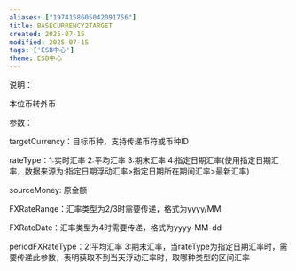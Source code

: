 ```yaml
---
aliases: ["1974158605042091756"]
title: BASECURRENCY2TARGET
created: 2025-07-15
modified: 2025-07-15
tags: ['ESB中心']
theme: ESB中心
---
```


说明：

本位币转外币

参数：

targetCurrency：目标币种，支持传递币符或币种ID

rateType：1:实时汇率 2:平均汇率 3:期末汇率 4:指定日期汇率(使用指定日期汇率，数据来源为:指定日期浮动汇率>指定日期所在期间汇率>最新汇率)

sourceMoney: 原金额

FXRateRange：汇率类型为2/3时需要传递，格式为yyyy/MM

FXRateDate：汇率类型为4时需要传递，格式为yyyy-MM-dd

periodFXRateType：2:平均汇率 3:期末汇率，当rateType为指定日期汇率时，需要传递此参数，表明获取不到当天浮动汇率时，取哪种类型的区间汇率